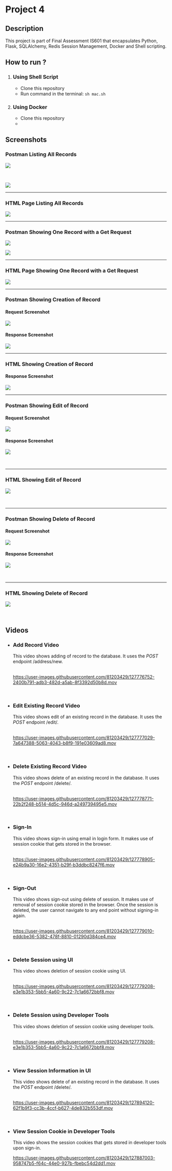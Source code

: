 # Project 4 

## Description
This project is part of Final Assessment IS601 that encapsulates Python, Flask, SQLAlchemy, Redis Session Management, Docker and Shell scripting. 

## How to run ?
<div>
  <ol>
    <li><h3>Using Shell Script</h3>
<ul>
<li>Clone this repository</li>
<li>Run command in the terminal: <code>sh mac.sh</code></li>
</ul>
    </li>
    <li><h3>Using Docker</h3>
<ul>
<li>Clone this repository</li>
<li></li>
</ul>
    </li>
  </ol>
</div>

## Screenshots
<h3> Postman Listing All Records </h3>

<img src="screenshots/JSON All Records Postman.png"></img>


<br>

<img src="screenshots/Home Page Postman.png"></img>

<hr>

<h3>HTML Page Listing All Records</h3>
<img src="screenshots/HTML Listing All Pages.png"></img>

<hr>

<h3>Postman Showing One Record with a Get Request</h3>
<img src="screenshots/JSON One Record Postman.png"></img>

<img src="screenshots/Page One Record Postman.png"></img>

<hr>

<h3>HTML Page Showing One Record with a Get Request</h3>

<img src="screenshots/Page One Record Preview.png"></img>

<hr>

<h3>Postman Showing Creation of Record</h3>
<h4>Request Screenshot</h4>

<img src="screenshots/Create Record Postman Req.png"></img>

<h4>Response Screenshot</h4>

<img src="screenshots/Create Record Postman Res.png"></img>
                                                   
<hr>

<h3>HTML Showing Creation of Record</h3>
<h4>Response Screenshot</h4>

<img src="screenshots/Create Record Page Preview.png"></img>
                                                   
<hr>

<h3> Postman Showing Edit of Record </h3>
<h4>Request Screenshot</h4>

<img src="screenshots/Edit Record Page Postman Req.png"></img>
<br>

<h4>Response Screenshot</h4>

<img src="screenshots/Edit Record Postman Res.png"></img>

<br>

<hr>
<h3> HTML Showing Edit of Record </h3>

<img src="screenshots/Edit Record Page Preview.png"></img>

<br>
<hr>


<h3> Postman Showing Delete of Record </h3>
<h4>Request Screenshot</h4>

<img src="screenshots/Delete Record Postman - Req.png"></img>
<br>

<h4>Response Screenshot</h4>

<img src="screenshots/Delete Record Postman - Res.png"></img>

<br>

<hr>
<h3> HTML Showing Delete of Record </h3>

<img src="screenshots/Delete Record Page Preview.png"></img>

<br>

## Videos
<ul>
  <li><h3>Add Record Video</h3>
    <div>This video shows adding of record to the database. It uses the <i>POST</i> endpoint /address/new.</div><br>
    
  https://user-images.githubusercontent.com/81203429/127776752-2400b791-adb3-482d-a5ab-8f3392d50b8d.mov
  
  </li><br>
  <li><h3>Edit Existing Record Video</h3>
    <div>This video shows edit of an existing record in the database. It uses the <i>POST</i> endpoint /edit/<int:address_id>.</div><br>
    
https://user-images.githubusercontent.com/81203429/127777029-7a647388-5063-4043-b8f9-191e03609ad8.mov
  
  </li><br>
  
  <li><h3>Delete Existing Record Video</h3>
    <div>This video shows delete of an existing record in the database. It uses the <i>POST</i> endpoint /delete/<int:address_id>.</div><br>
    
https://user-images.githubusercontent.com/81203429/127778771-22b2f248-b514-4d5c-946d-a249739495e5.mov
  
  </li><br>
  
   <li><h3>Sign-In</h3>
    <div>This video shows sign-in using email in login form. It makes use of session cookie that gets stored in the browser.</div><br>
    
https://user-images.githubusercontent.com/81203429/127778905-e24b9a30-16e2-4351-b29f-b3ddbc8247f6.mov
     
  </li><br>
  
   <li><h3>Sign-Out</h3>
    <div>This video shows sign-out using delete of session. It makes use of removal of session cookie stored in the browser. Once the session is deleted, the user cannot navigate to any end point without signing-in again.</div><br>

https://user-images.githubusercontent.com/81203429/127779010-eddcbe36-5382-478f-8810-01290d384ce4.mov
     
  </li><br>
  
  
   <li><h3>Delete Session using UI</h3>
     <div>This video shows deletion of session cookie using UI.</div><br>

     
https://user-images.githubusercontent.com/81203429/127779208-e3e1b353-5bb5-4a60-9c22-7c1a6672bbf8.mov
     
  </li><br>
  
  <li><h3>Delete Session using Developer Tools</h3>
     <div>This video shows deletion of session cookie using developer tools.</div><br>

     
https://user-images.githubusercontent.com/81203429/127779208-e3e1b353-5bb5-4a60-9c22-7c1a6672bbf8.mov
     
  </li><br>
  
  <li><h3>View Session Information in UI</h3>
      <div>This video shows delete of an existing record in the database. It uses the <i>POST</i> endpoint /delete/<int:address_id>.</div><br>

https://user-images.githubusercontent.com/81203429/127894120-62f1b9f3-cc3b-4ccf-b627-4de832b553df.mov
     
  </li><br>
  
   <li><h3>View Session Cookie in Developer Tools</h3>
     <div>This video shows the session cookies that gets stored in developer tools upon sign-in.</div>
     
 https://user-images.githubusercontent.com/81203429/127887003-958747b5-f64c-44e0-927b-fbebc54d2dd1.mov
     
     
  </li><br>
  
</ul>
  
  

